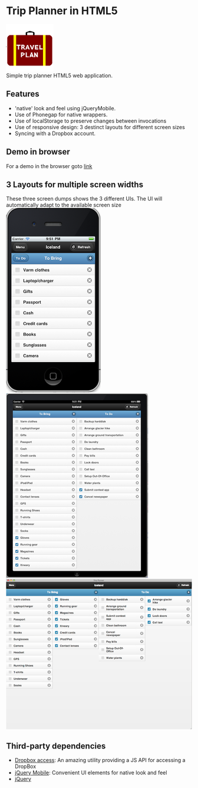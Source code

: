 # Trip Planner in HTML5
![icon](./trip-128.png?raw=true)  
Simple trip planner HTML5 web application.

## Features

* 'native' look and feel using jQueryMobile.
* Use of Phonegap for native wrappers.
* Use of localStorage to preserve changes between invocations
* Use of responsive design: 3 destinct layouts for different screen sizes
* Syncing with a Dropbox account.

## Demo in browser

For a demo in the browser goto [link](http://www.danishdude.com/trip-planner-js/index.html)

## 3 Layouts for multiple screen widths

These three screen dumps shows the 3 different UIs.  The UI will automatically adapt to the
available screen size
![iphone](./iphone.png?raw=true)
![ipad](./ipad.png?raw=true)
![hosted](./hosted.png?raw=true)

## Third-party dependencies

* [Dropbox access](https://github.com/dropbox/dropbox-js): An amazing utility providing a JS API for accessing a DropBox
* [jQuery Mobile](http://jquerymobile.com): Convenient UI elements for native look and feel
* [jQuery](http://jquery.com)

